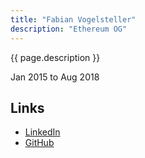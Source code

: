 ```yaml
---
title: "Fabian Vogelsteller"
description: "Ethereum OG"
---
```


{{ page.description }}

Jan 2015 to Aug 2018

## Links
- [LinkedIn](https://www.linkedin.com/in/fabian-vogelsteller-46365042/)
- [GitHub](https://github.com/frozeman)
